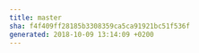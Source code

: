 ```yaml
---
title: master
sha: f4f409ff28185b3308359ca5ca91921bc51f536f
generated: 2018-10-09 13:14:09 +0200
---
```

